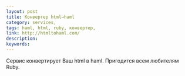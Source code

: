 ```yaml
---
layout: post
title: Конвертер html→haml
category: services, 
tags: haml, html, ruby, конвертер, 
link: http://htmltohaml.com/
description: 
keywords: 
---
```


<p>Сервис конвертирует Ваш html в haml. Пригодится всем любителям Ruby.</p>
